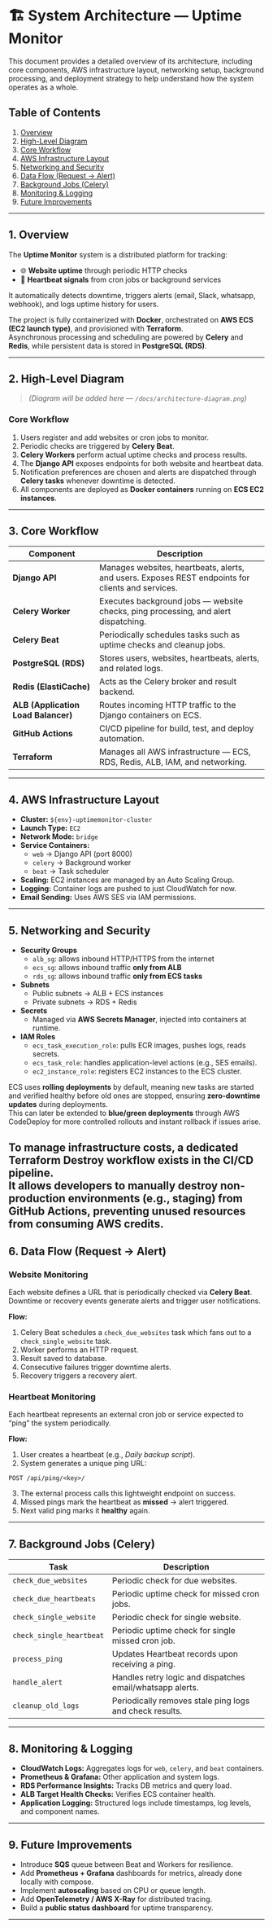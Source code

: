 # 🏗️ System Architecture — Uptime Monitor

This document provides a detailed overview of its architecture, including core components, AWS infrastructure layout, networking setup, background processing, and deployment strategy to help understand how the system operates as a whole.

## Table of Contents
1. [Overview](#1-overview)
2. [High-Level Diagram](#2-high-level-diagram)
3. [Core Workflow](#3-core-workflow)
4. [AWS Infrastructure Layout](#4-aws-infrastructure-layout)
5. [Networking and Security](#5-networking-and-security)
6. [Data Flow (Request → Alert)](#6-data-flow-request--alert)
7. [Background Jobs (Celery)](#7-background-jobs-celery)
8. [Monitoring & Logging](#8-monitoring--logging)
9. [Future Improvements](#9-future-improvements)

---

## 1. Overview

The **Uptime Monitor** system is a distributed platform for tracking:

- 🌐 **Website uptime** through periodic HTTP checks  
- 💓 **Heartbeat signals** from cron jobs or background services  

It automatically detects downtime, triggers alerts (email, Slack, whatsapp, webhook), and logs uptime history for users.

The project is fully containerized with **Docker**, orchestrated on **AWS ECS (EC2 launch type)**, and provisioned with **Terraform**.  
Asynchronous processing and scheduling are powered by **Celery** and **Redis**, while persistent data is stored in **PostgreSQL (RDS)**.

---

## 2. High-Level Diagram

> *(Diagram will be added here — `/docs/architecture-diagram.png`)*

### Core Workflow

1. Users register and add websites or cron jobs to monitor.  
2. Periodic checks are triggered by **Celery Beat**.  
3. **Celery Workers** perform actual uptime checks and process results.  
4. The **Django API** exposes endpoints for both website and heartbeat data.  
5. Notification preferences are chosen and alerts are dispatched through **Celery tasks** whenever downtime is detected.  
6. All components are deployed as **Docker containers** running on **ECS EC2 instances**.

---

## 3. Core Workflow

| Component | Description |
|------------|-------------|
| **Django API** | Manages websites, heartbeats, alerts, and users. Exposes REST endpoints for clients and services. |
| **Celery Worker** | Executes background jobs — website checks, ping processing, and alert dispatching. |
| **Celery Beat** | Periodically schedules tasks such as uptime checks and cleanup jobs. |
| **PostgreSQL (RDS)** | Stores users, websites, heartbeats, alerts, and related logs. |
| **Redis (ElastiCache)** | Acts as the Celery broker and result backend. |
| **ALB (Application Load Balancer)** | Routes incoming HTTP traffic to the Django containers on ECS. |
| **GitHub Actions** | CI/CD pipeline for build, test, and deploy automation. |
| **Terraform** | Manages all AWS infrastructure — ECS, RDS, Redis, ALB, IAM, and networking. |

---

## 4. AWS Infrastructure Layout

- **Cluster:** `${env}-uptimemonitor-cluster`  
- **Launch Type:** `EC2`  
- **Network Mode:** `bridge`  
- **Service Containers:**
  - `web` → Django API (port 8000)  
  - `celery` → Background worker  
  - `beat` → Task scheduler  
- **Scaling:** EC2 instances are managed by an Auto Scaling Group.  
- **Logging:** Container logs are pushed to just CloudWatch for now.  
- **Email Sending:** Uses AWS SES via IAM permissions.

---

## 5. Networking and Security

- **Security Groups**
  - `alb_sg`: allows inbound HTTP/HTTPS from the internet  
  - `ecs_sg`: allows inbound traffic **only from ALB**  
  - `rds_sg`: allows inbound traffic **only from ECS tasks**
- **Subnets**
  - Public subnets → ALB + ECS instances  
  - Private subnets → RDS + Redis
- **Secrets**
  - Managed via **AWS Secrets Manager**, injected into containers at runtime.  
- **IAM Roles**
  - `ecs_task_execution_role`: pulls ECR images, pushes logs, reads secrets.  
  - `ecs_task_role`: handles application-level actions (e.g., SES emails).  
  - `ec2_instance_role`: registers EC2 instances to the ECS cluster.

ECS uses **rolling deployments** by default, meaning new tasks are started and verified healthy before old ones are stopped, ensuring **zero-downtime updates** during deployments.  
This can later be extended to **blue/green deployments** through AWS CodeDeploy for more controlled rollouts and instant rollback if issues arise.

To manage infrastructure costs, a dedicated **Terraform Destroy workflow** exists in the CI/CD pipeline.  
It allows developers to manually destroy **non-production environments (e.g., staging)** from GitHub Actions, preventing unused resources from consuming AWS credits.
---

## 6. Data Flow (Request → Alert)

### Website Monitoring

Each website defines a URL that is periodically checked via **Celery Beat**.  
Downtime or recovery events generate alerts and trigger user notifications.

**Flow:**
1. Celery Beat schedules a `check_due_websites` task which fans out to a `check_single_website` task.  
2. Worker performs an HTTP request.  
3. Result saved to database.  
4. Consecutive failures trigger downtime alerts.  
5. Recovery triggers a recovery alert.

### Heartbeat Monitoring

Each heartbeat represents an external cron job or service expected to “ping” the system periodically.

**Flow:**
1. User creates a heartbeat (e.g., *Daily backup script*).  
2. System generates a unique ping URL:  
```
POST /api/ping/<key>/
```
3. The external process calls this lightweight endpoint on success.  
4. Missed pings mark the heartbeat as **missed** → alert triggered.  
5. Next valid ping marks it **healthy** again.

---

## 7. Background Jobs (Celery)

| Task | Description |
|------|--------------|
| `check_due_websites` | Periodic check for due websites. |
| `check_due_heartbeats` | Periodic uptime check for missed cron jobs. |
| `check_single_website` | Periodic check for single website. |
| `check_single_heartbeat` | Periodic uptime check for single missed cron job. |
| `process_ping` | Updates Heartbeat records upon receiving a ping. |
| `handle_alert` | Handles retry logic and dispatches email/whatsapp alerts. |
| `cleanup_old_logs` | Periodically removes stale ping logs and check results. |

---

## 8. Monitoring & Logging

- **CloudWatch Logs:** Aggregates logs for `web`, `celery`, and `beat` containers.
- **Prometheus & Grafana:** Other application and system logs.
- **RDS Performance Insights:** Tracks DB metrics and query load.  
- **ALB Target Health Checks:** Verifies ECS container health.  
- **Application Logging:** Structured logs include timestamps, log levels, and component names.  

---

## 9. Future Improvements

- Introduce **SQS** queue between Beat and Workers for resilience.  
- Add **Prometheus + Grafana** dashboards for metrics, already done locally with compose.  
- Implement **autoscaling** based on CPU or queue length.  
- Add **OpenTelemetry / AWS X-Ray** for distributed tracing.  
- Build a **public status dashboard** for uptime transparency.

---

